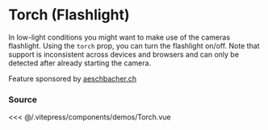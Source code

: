 # Torch (Flashlight)

In low-light conditions you might want to make use of the cameras flashlight.
Using the `torch` prop, you can turn the flashlight on/off.
Note that support is inconsistent across devices and browsers and can only be detected after already starting the camera.

Feature sponsored by [aeschbacher.ch](https://aeschbacher.ch)

<ClientOnly>
  <DemoWrapper :component="Torch" />
</ClientOnly>

<script setup lang="ts">
import DemoWrapper from '@/components/DemoWrapper.vue'
import Torch from '@/components/demos/Torch.vue'
</script>

### Source

<<< @/.vitepress/components/demos/Torch.vue
